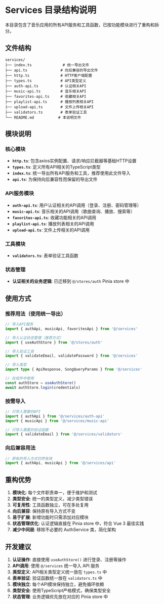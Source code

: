# Services 目录结构说明

本目录包含了音乐应用的所有API服务和工具函数，已按功能模块进行了重构和拆分。

## 文件结构

```
services/
├── index.ts              # 统一导出文件
├── api.ts               # 向后兼容的导出文件
├── http.ts              # HTTP客户端配置
├── types.ts             # API类型定义
├── auth-api.ts          # 认证相关API
├── music-api.ts         # 音乐相关API
├── favorites-api.ts     # 收藏相关API
├── playlist-api.ts      # 播放列表相关API
├── upload-api.ts        # 文件上传相关API
├── validators.ts        # 表单验证工具
└── README.md           # 本说明文件
```

## 模块说明

### 核心模块

- **`http.ts`**: 包含axios实例配置、请求/响应拦截器等基础HTTP设置
- **`types.ts`**: 定义所有API相关的TypeScript类型
- **`index.ts`**: 统一导出所有API服务和工具，推荐使用此文件导入
- **`api.ts`**: 为保持向后兼容性而保留的导出文件

### API服务模块

- **`auth-api.ts`**: 用户认证相关的API调用（登录、注册、密码管理等）
- **`music-api.ts`**: 音乐相关的API调用（歌曲查询、播放、搜索等）
- **`favorites-api.ts`**: 收藏功能相关的API调用
- **`playlist-api.ts`**: 播放列表相关的API调用
- **`upload-api.ts`**: 文件上传相关的API调用

### 工具模块

- **`validators.ts`**: 表单验证工具函数

### 状态管理

- **认证相关的业务逻辑**: 已迁移到 `@/stores/auth` Pinia store 中

## 使用方式

### 推荐用法（使用统一导出）

```typescript
// 导入API服务
import { authApi, musicApi, favoritesApi } from '@/services'

// 导入认证状态管理（推荐方式）
import { useAuthStore } from '@/stores/auth'

// 导入验证工具
import { validateEmail, validatePassword } from '@/services'

// 导入类型
import type { ApiResponse, SongQueryParams } from '@/services'

// 在组件中使用
const authStore = useAuthStore()
await authStore.login(credentials)
```

### 按需导入

```typescript
// 只导入需要的API
import { authApi } from '@/services/auth-api'
import { musicApi } from '@/services/music-api'

// 只导入需要的验证函数
import { validateEmail } from '@/services/validators'
```

### 向后兼容用法

```typescript
// 原有的导入方式仍然有效
import { authApi, musicApi } from '@/services/api'
```

## 重构优势

1. **模块化**: 每个文件职责单一，便于维护和测试
2. **类型安全**: 统一的类型定义，减少类型错误
3. **可复用性**: 工具函数独立，可在多处复用
4. **向后兼容**: 保持原有导入方式不变
5. **易于扩展**: 新增功能时只需添加对应模块
6. **状态管理优化**: 认证逻辑直接在 Pinia store 中，符合 Vue 3 最佳实践
7. **减少中间层**: 移除不必要的 AuthService 类，简化架构

## 开发建议

1. **认证操作**: 直接使用 `useAuthStore()` 进行登录、注册等操作
2. **API调用**: 使用 `@/services` 统一导入 API 服务
3. **类型定义**: API相关类型定义统一放在 `types.ts` 中
4. **表单验证**: 验证函数统一放在 `validators.ts` 中
5. **模块独立**: 每个API模块保持独立，避免循环依赖
6. **类型安全**: 使用TypeScript严格模式，确保类型安全
7. **状态管理**: 业务逻辑优先放在对应的 Pinia store 中
